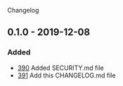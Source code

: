 Changelog

## 0.1.0 - 2019-12-08

### Added
- [390](https://github.com/RogerCreasy/ChassisPHP/pull/390) Added SECURITY.md file
- [391](https://github.com/RogerCreasy/ChassisPHP/pull/391) Add this CHANGELOG.md file
